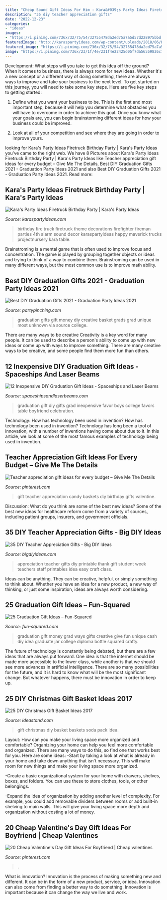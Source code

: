 ```yaml
---
title: "Cheap Sound Gift Ideas For Him : Kara&#039;s Party Ideas Firetruck Birthday Party"
description: "35 diy teacher appreciation gifts"
date: "2022-12-23"
categories:
- "ideas"
images:
- "https://i.pinimg.com/736x/32/75/54/32755478da2ed75a7a5d57d228975bbd.jpg"
featuredImage: "http://karaspartyideas.com/wp-content/uploads/2018/06/Firetruck-Birthday-Party-via-Karas-Party-Ideas-KarasPartyIdeas.com12.jpeg"
featured_image: "https://i.pinimg.com/736x/32/75/54/32755478da2ed75a7a5d57d228975bbd.jpg"
image: "https://i.pinimg.com/736x/23/1f/4e/231f4e22425d05f7da56559826c72cd2.jpg"
---
```



Development: What steps will you take to get this idea off the ground?
When it comes to business, there is always room for new ideas. Whether it's a new concept or a different way of doing something, there are always ways to improve and take your business to the next level. To get started on this journey, you will need to take some key steps. Here are five key steps to getting started:
1. Define what you want your business to be. This is the first and most important step, because it will help you determine what obstacles you will have to overcome in order to achieve this goal. Once you know what your goals are, you can begin brainstorming different ideas for how your business could be improved.

2. Look at all of your competition and see where they are going in order to improve yours.

	

		
looking for Kara&#039;s Party Ideas Firetruck Birthday Party | Kara&#039;s Party Ideas you've came to the right web. We have 8 Pictures about Kara&#039;s Party Ideas Firetruck Birthday Party | Kara&#039;s Party Ideas like Teacher appreciation gift ideas for every budget – Give Me The Details, Best DIY Graduation Gifts 2021 - Graduation Party Ideas 2021 and also Best DIY Graduation Gifts 2021 - Graduation Party Ideas 2021. Read more:
		
    
## Kara&#039;s Party Ideas Firetruck Birthday Party | Kara&#039;s Party Ideas

<img loading=lazy src="http://karaspartyideas.com/wp-content/uploads/2018/06/Firetruck-Birthday-Party-via-Karas-Party-Ideas-KarasPartyIdeas.com12.jpeg" onerror="this.onerror=null;this.src='https://tse2.mm.bing.net/th?id=OIP.1z0qyWieSu819n_20X8YhQHaK2&amp;pid=15.1';" alt="Kara&#039;s Party Ideas Firetruck Birthday Party | Kara&#039;s Party Ideas">

_Source: karaspartyideas.com_

>birthday fire truck firetruck theme decorations firefighter fireman parties 4th alarm sound decor karaspartyideas happy maverick trucks projectnursery kara table. 

	

Brainstroming is a mental game that is often used to improve focus and concentration. The game is played by grouping together objects or ideas and trying to think of a way to combine them. Brainstroming can be used in many different ways, but the most common use is to improve math ability.

    
## Best DIY Graduation Gifts 2021 - Graduation Party Ideas 2021

<img loading=lazy src="https://partypinching.com/wp-content/uploads/2017/04/e396c7d598996e2fcbbe05f97ac92512.jpg" onerror="this.onerror=null;this.src='https://tse4.mm.bing.net/th?id=OIP.6HTYWgbcNja13fT8OqmvyAHaJ4&amp;pid=15.1';" alt="Best DIY Graduation Gifts 2021 - Graduation Party Ideas 2021">

_Source: partypinching.com_

>graduation gifts gift money diy creative basket grads grad unique most unknown via source college. 

	

There are many ways to be creative
Creativity is a key word for many people. It can be used to describe a person's ability to come up with new ideas or come up with ways to improve something. There are many creative ways to be creative, and some people find them more fun than others.

    
## 12 Inexpensive DIY Graduation Gift Ideas - Spaceships And Laser Beams

<img loading=lazy src="https://spaceshipsandlaserbeams.com/wp-content/uploads/2015/09/diy-graduation-gift-ideas.jpg" onerror="this.onerror=null;this.src='https://tse4.mm.bing.net/th?id=OIP.8Kx-ihRkqduLGh2zMnzU1QHaLH&amp;pid=15.1';" alt="12 Inexpensive DIY Graduation Gift Ideas - Spaceships and Laser Beams">

_Source: spaceshipsandlaserbeams.com_

>graduation gift diy gifts grad inexpensive favor boys college favors table boyfriend celebration. 

	

Technology: How has technology been used in invention?
How has technology been used in invention? Technology has long been a tool of innovation, with a number of inventions having come about due to it. In this article, we look at some of the most famous examples of technology being used in invention.

    
## Teacher Appreciation Gift Ideas For Every Budget – Give Me The Details

<img loading=lazy src="https://i.pinimg.com/736x/23/1f/4e/231f4e22425d05f7da56559826c72cd2.jpg" onerror="this.onerror=null;this.src='https://tse1.mm.bing.net/th?id=OIP.2PbXoJP8lYepw2VedcUXfAHaJ3&amp;pid=15.1';" alt="Teacher appreciation gift ideas for every budget – Give Me The Details">

_Source: pinterest.com_

>gift teacher appreciation candy baskets diy birthday gifts valentine. 

	

Discussion: What do you think are some of the best new ideas?
Some of the best new ideas for healthcare reform come from a variety of sources, including patient groups, insurers, and government officials.

    
## 35 DIY Teacher Appreciation Gifts - Big DIY Ideas

<img loading=lazy src="http://www.bigdiyideas.com/wp-content/uploads/2015/03/teacher_appreciation_printable.png" onerror="this.onerror=null;this.src='https://tse4.mm.bing.net/th?id=OIP.4MNqTnBhO9a9XxsjpgM2egHaLL&amp;pid=15.1';" alt="35 DIY Teacher Appreciation Gifts - Big DIY Ideas">

_Source: bigdiyideas.com_

>appreciation teacher gifts diy printable thank gift student week teachers staff printables idea easy craft class. 

	

Ideas can be anything. They can be creative, helpful, or simply something to think about. Whether you have an idea for a new product, a new way of thinking, or just some inspiration, ideas are always worth considering.

    
## 25 Graduation Gift Ideas – Fun-Squared

<img loading=lazy src="http://fun-squared.com/wp-content/uploads/2017/05/graduation-jar-gift-diploma-money.jpg" onerror="this.onerror=null;this.src='https://tse3.mm.bing.net/th?id=OIP.A34iIM3C512vPYV4x7J08wHaLF&amp;pid=15.1';" alt="25 Graduation Gift Ideas – Fun-Squared">

_Source: fun-squared.com_

>graduation gift money grad ways gifts creative give fun unique cash diy idea graduate jar college diploma bottle squared crafty. 

	

The future of technology is constantly being debated, but there are a few ideas that are always put forward. One idea is that the internet should be made more accessible to the lower class, while another is that we should see more advances in artificial intelligence. There are so many possibilities for the future, and it is hard to know what will be the most significant change. But whatever happens, there must be innovation in order to keep up.

    
## 25 DIY Christmas Gift Basket Ideas 2017

<img loading=lazy src="https://ideastand.com/wp-content/uploads/2017/10/christmas-baskets-diy/10-christmas-gift-basket-idea-diy.jpg" onerror="this.onerror=null;this.src='https://tse4.mm.bing.net/th?id=OIP.5yzrhh9rm8mNJnJLN8Cr8QHaP4&amp;pid=15.1';" alt="25 DIY Christmas Gift Basket Ideas 2017">

_Source: ideastand.com_

>gift christmas diy basket baskets soda pack idea. 

	

Layout: How can you make your living space more organized and comfortable?
Organizing your home can help you feel more comfortable and organized. There are many ways to do this, so find one that works best for you. Here are some ideas:
-Start by taking a look at what is already in your home and take down anything that isn't necessary. This will make room for new things and make your living space more organized.

-Create a basic organizational system for your home with drawers, shelves, boxes, and folders. You can use these to store clothes, tools, or other belongings.

-Expand the idea of organization by adding another level of complexity. For example, you could add removable dividers between rooms or add built-in shelving to main walls. This will give your living space more depth and organization without costing a lot of money.

    
## 20 Cheap Valentine&#039;s Day Gift Ideas For Boyfriend | Cheap Valentines

<img loading=lazy src="https://i.pinimg.com/736x/32/75/54/32755478da2ed75a7a5d57d228975bbd.jpg" onerror="this.onerror=null;this.src='https://tse1.mm.bing.net/th?id=OIP.9lWcw3HTMfZc9WE5GW1-GwHaPj&amp;pid=15.1';" alt="20 Cheap Valentine&#039;s Day Gift Ideas For Boyfriend | Cheap valentines">

_Source: pinterest.com_

>. 

	

What is innovation?
Innovation is the process of making something new and different. It can be in the form of a new product, service, or idea. Innovation can also come from finding a better way to do something. Innovation is important because it can change the way we live and work.

